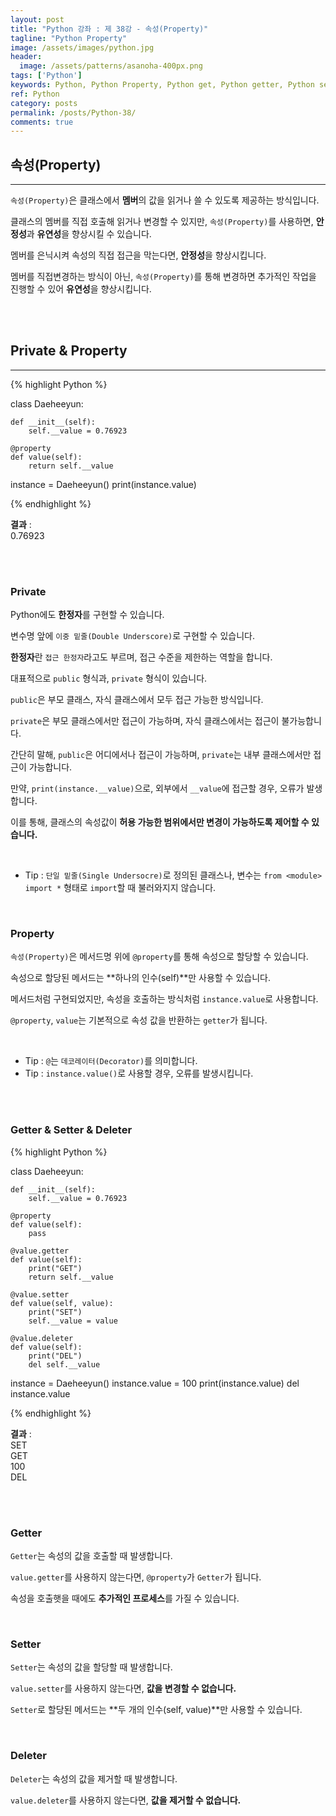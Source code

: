 ```yaml
---
layout: post
title: "Python 강좌 : 제 38강 - 속성(Property)"
tagline: "Python Property"
image: /assets/images/python.jpg
header:
  image: /assets/patterns/asanoha-400px.png
tags: ['Python']
keywords: Python, Python Property, Python get, Python getter, Python set, Python setter, Python del, Python deleter
ref: Python
category: posts
permalink: /posts/Python-38/
comments: true
---
```


## 속성(Property) ##
----------

`속성(Property)`은 클래스에서 **멤버**의 값을 읽거나 쓸 수 있도록 제공하는 방식입니다.

클래스의 멤버를 직접 호출해 읽거나 변경할 수 있지만, `속성(Property)`를 사용하면, **안정성**과 **유연성**을 향상시킬 수 있습니다.

멤버를 은닉시켜 속성의 직접 접근을 막는다면, **안정성**을 향상시킵니다.

멤버를 직접변경하는 방식이 아닌, `속성(Property)`를 통해 변경하면 추가적인 작업을 진행할 수 있어 **유연성**을 향상시킵니다.

<br>
<br>

## Private & Property ##
----------

{% highlight Python %}

class Daeheeyun:

    def __init__(self):
        self.__value = 0.76923

    @property
    def value(self):
        return self.__value


instance = Daeheeyun()
print(instance.value)

{% endhighlight %}

**결과**
:    
0.76923<br>
<br>

<br>

### Private ###

Python에도 **한정자**를 구현할 수 있습니다. 

변수명 앞에 `이중 밑줄(Double Underscore)`로 구현할 수 있습니다.

**한정자**란 `접근 한정자`라고도 부르며, 접근 수준을 제한하는 역할을 합니다.

대표적으로 `public` 형식과, `private` 형식이 있습니다.

`public`은 부모 클래스, 자식 클래스에서 모두 접근 가능한 방식입니다.

`private`은 부모 클래스에서만 접근이 가능하며, 자식 클래스에서는 접근이 불가능합니다.

간단히 말해, `public`은 어디에서나 접근이 가능하며, `private`는 내부 클래스에서만 접근이 가능합니다.

만약, `print(instance.__value)`으로, 외부에서 `__value`에 접근할 경우, 오류가 발생합니다.

이를 통해, 클래스의 속성값이 **허용 가능한 범위에서만 변경이 가능하도록 제어할 수 있습니다.**

<br>

* Tip : `단일 밑줄(Single Undersocre)`로 정의된 클래스나, 변수는 `from <module> import *` 형태로 `import`할 때 불러와지지 않습니다.

<br>

### Property ###

`속성(Property)`은 메서드명 위에 `@property`를 통해 속성으로 할당할 수 있습니다.

속성으로 할당된 메서드는 **하나의 인수(self)**만 사용할 수 있습니다.

메서드처럼 구현되었지만, 속성을 호출하는 방식처럼 `instance.value`로 사용합니다.

`@property`, `value`는 기본적으로 속성 값을 반환하는 `getter`가 됩니다.

<br>

* Tip : `@`는 `데코레이터(Decorator)`를 의미합니다.
* Tip : `instance.value()`로 사용할 경우, 오류를 발생시킵니다.

<br>
<br>

### Getter & Setter & Deleter ###

{% highlight Python %}

class Daeheeyun:

    def __init__(self):
        self.__value = 0.76923

    @property
    def value(self):
        pass

    @value.getter
    def value(self):
        print("GET")
        return self.__value

    @value.setter
    def value(self, value):
        print("SET")
        self.__value = value

    @value.deleter
    def value(self):
        print("DEL")
        del self.__value


instance = Daeheeyun()
instance.value = 100
print(instance.value)
del instance.value

{% endhighlight %}

**결과**
:    
SET<br>
GET<br>
100<br>
DEL<br>
<br>

<br>

### Getter ###

`Getter`는 속성의 값을 호출할 때 발생합니다.

`value.getter`를 사용하지 않는다면, `@property`가 `Getter`가 됩니다.

속성을 호출햇을 때에도 **추가적인 프로세스**를 가질 수 있습니다.

<br>

### Setter ###

`Setter`는 속성의 값을 할당할 때 발생합니다.

`value.setter`를 사용하지 않는다면, **값을 변경할 수 없습니다.**

`Setter`로 할당된 메서드는 **두 개의 인수(self, value)**만 사용할 수 있습니다.

<br>

### Deleter ###

`Deleter`는 속성의 값을 제거할 때 발생합니다.

`value.deleter`를 사용하지 않는다면, **값을 제거할 수 없습니다.**

<br>